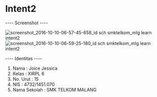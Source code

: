 # Intent2

---- Screenshot ----

![screenshot_2016-10-10-06-57-45-658_id sch smktelkom_mlg learn intent2](https://cloud.githubusercontent.com/assets/22056134/19224815/cc243196-8eb7-11e6-95c9-ecc4690afd36.png)
![screenshot_2016-10-10-06-59-25-180_id sch smktelkom_mlg learn intent2](https://cloud.githubusercontent.com/assets/22056134/19224814/cc23bc66-8eb7-11e6-921e-3dafa72dabd6.png)

---- Identitas ----

<ol>
<li> Nama : Joice Jessica </li>
<li> Kelas : XIRPL 6 </li>
<li> No. Urut : 15 </li>
<li> NIS : 4732/1451.070 </li>
<li> Nama Sekolah : SMK TELKOM MALANG </li>
</ol>
